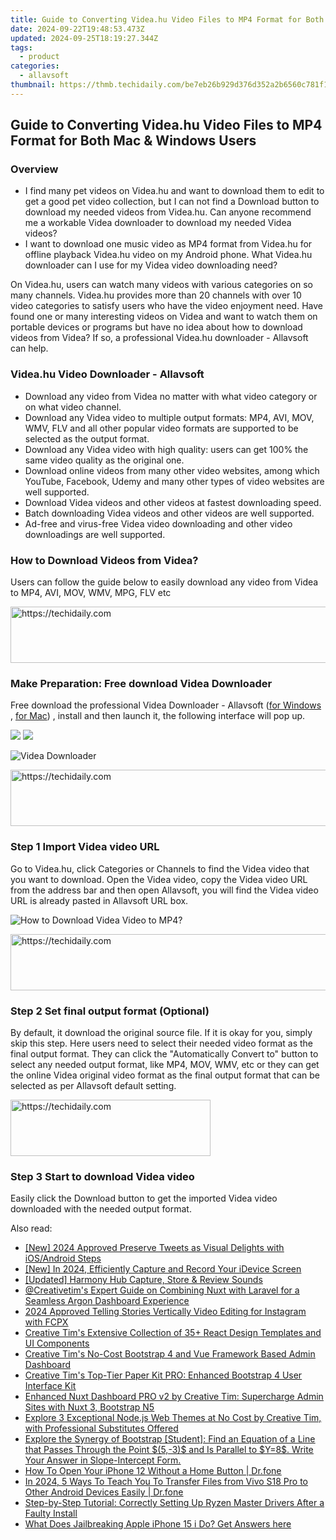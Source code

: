 ```yaml
---
title: Guide to Converting Videa.hu Video Files to MP4 Format for Both Mac & Windows Users
date: 2024-09-22T19:48:53.473Z
updated: 2024-09-25T18:19:27.344Z
tags:
  - product
categories:
  - allavsoft
thumbnail: https://thmb.techidaily.com/be7eb26b929d376d352a2b6560c781f129b853a9868bdf923c96ee4b76c8aaef.jpg
---
```


## Guide to Converting Videa.hu Video Files to MP4 Format for Both Mac & Windows Users

### Overview

* I find many pet videos on Videa.hu and want to download them to edit to get a good pet video collection, but I can not find a Download button to download my needed videos from Videa.hu. Can anyone recommend me a workable Videa downloader to download my needed Videa videos?
* I want to download one music video as MP4 format from Videa.hu for offline playback Videa.hu video on my Android phone. What Videa.hu downloader can I use for my Videa video downloading need?

On Videa.hu, users can watch many videos with various categories on so many channels. Videa.hu provides more than 20 channels with over 10 video categories to satisfy users who have the video enjoyment need. Have found one or many interesting videos on Videa and want to watch them on portable devices or programs but have no idea about how to download videos from Videa? If so, a professional Videa.hu downloader - Allavsoft can help.

### Videa.hu Video Downloader - Allavsoft

* Download any video from Videa no matter with what video category or on what video channel.
* Download any Videa video to multiple output formats: MP4, AVI, MOV, WMV, FLV and all other popular video formats are supported to be selected as the output format.
* Download any Videa video with high quality: users can get 100% the same video quality as the original one.
* Download online videos from many other video websites, among which YouTube, Facebook, Udemy and many other types of video websites are well supported.
* Download Videa videos and other videos at fastest downloading speed.
* Batch downloading Videa videos and other videos are well supported.
* Ad-free and virus-free Videa video downloading and other video downloadings are well supported.

### How to Download Videos from Videa?

Users can follow the guide below to easily download any video from Videa to MP4, AVI, MOV, WMV, MPG, FLV etc

<!-- affiliate ads begin -->
<a href="https://aligracehair.sjv.io/c/5597632/2047411/19272" target="_top" id="2047411">
  <img src="//a.impactradius-go.com/display-ad/19272-2047411" border="0" alt="https://techidaily.com" width="728" height="90"/>
</a>
<img height="0" width="0" src="https://aligracehair.sjv.io/i/5597632/2047411/19272" style="position:absolute;visibility:hidden;" border="0" />
<!-- affiliate ads end -->

### Make Preparation: Free download Videa Downloader

Free download the professional Videa Downloader - Allavsoft ([for Windows](https://tools.techidaily.com/allavsoft/products/) , [for Mac](https://tools.techidaily.com/allavsoft/products/)) , install and then launch it, the following interface will pop up.

[![](https://www.allavsoft.com/how-to/../images/how-to/free-download-win.jpg)](https://tools.techidaily.com/allavsoft/products/) [![](https://www.allavsoft.com/how-to/../images/how-to/free-download-mac.jpg)](https://tools.techidaily.com/allavsoft/products/)

![Videa Downloader](https://www.allavsoft.com/how-to/../images/allavsoft/screen-shot-600.jpg)

<!-- affiliate ads begin -->
<a href="https://appsumo.8odi.net/c/5597632/2123728/7443" target="_top" id="2123728">
  <img src="//a.impactradius-go.com/display-ad/7443-2123728" border="0" alt="https://techidaily.com" width="728" height="90"/>
</a>
<img height="0" width="0" src="https://appsumo.8odi.net/i/5597632/2123728/7443" style="position:absolute;visibility:hidden;" border="0" />
<!-- affiliate ads end -->

### Step 1 Import Videa video URL

Go to Videa.hu, click Categories or Channels to find the Videa video that you want to download. Open the Videa video, copy the Videa video URL from the address bar and then open Allavsoft, you will find the Videa video URL is already pasted in Allavsoft URL box.

![How to Download Videa Video to MP4?](https://www.allavsoft.com/how-to/../images/how-to/download-rtmp-video/download-rtmp-video.jpg)

<!-- affiliate ads begin -->
<a href="https://wigfever.sjv.io/c/5597632/2014849/22899" target="_top" id="2014849">
  <img src="//a.impactradius-go.com/display-ad/22899-2014849" border="0" alt="https://techidaily.com" width="728" height="90"/>
</a>
<img height="0" width="0" src="https://wigfever.sjv.io/i/5597632/2014849/22899" style="position:absolute;visibility:hidden;" border="0" />
<!-- affiliate ads end -->

### Step 2 Set final output format (Optional)

By default, it download the original source file. If it is okay for you, simply skip this step. Here users need to select their needed video format as the final output format. They can click the "Automatically Convert to" button to select any needed output format, like MP4, MOV, WMV, etc or they can get the online Videa original video format as the final output format that can be selected as per Allavsoft default setting.

<!-- affiliate ads begin -->
<a href="https://bluettius.sjv.io/c/5597632/2139117/17108" target="_top" id="2139117">
  <img src="//a.impactradius-go.com/display-ad/17108-2139117" border="0" alt="https://techidaily.com" width="320" height="90"/>
</a>
<img height="0" width="0" src="https://bluettius.sjv.io/i/5597632/2139117/17108" style="position:absolute;visibility:hidden;" border="0" />
<!-- affiliate ads end -->

### Step 3 Start to download Videa video

Easily click the Download button to get the imported Videa video downloaded with the needed output format.

<ins class="adsbygoogle"
     style="display:block"
     data-ad-format="autorelaxed"
     data-ad-client="ca-pub-7571918770474297"
     data-ad-slot="1223367746"></ins>

<ins class="adsbygoogle"
     style="display:block"
     data-ad-client="ca-pub-7571918770474297"
     data-ad-slot="8358498916"
     data-ad-format="auto"
     data-full-width-responsive="true"></ins>

<span class="atpl-alsoreadstyle">Also read:</span>
<div><ul>
<li><a href="https://twitter-videos.techidaily.com/new-2024-approved-preserve-tweets-as-visual-delights-with-iosandroid-steps/"><u>[New] 2024 Approved Preserve Tweets as Visual Delights with iOS/Android Steps</u></a></li>
<li><a href="https://on-screen-recording.techidaily.com/new-in-2024-efficiently-capture-and-record-your-idevice-screen/"><u>[New] In 2024, Efficiently Capture and Record Your iDevice Screen</u></a></li>
<li><a href="https://video-capture.techidaily.com/updated-harmony-hub-capture-store-and-review-sounds/"><u>[Updated] Harmony Hub Capture, Store & Review Sounds</u></a></li>
<li><a href="https://fox-sure.techidaily.com/creativetims-expert-guide-on-combining-nuxt-with-laravel-for-a-seamless-argon-dashboard-experience/"><u>@Creativetim's Expert Guide on Combining Nuxt with Laravel for a Seamless Argon Dashboard Experience</u></a></li>
<li><a href="https://instagram-video-files.techidaily.com/2024-approved-telling-stories-vertically-video-editing-for-instagram-with-fcpx/"><u>2024 Approved Telling Stories Vertically Video Editing for Instagram with FCPX</u></a></li>
<li><a href="https://fox-sure.techidaily.com/creative-tims-extensive-collection-of-35plus-react-design-templates-and-ui-components/"><u>Creative Tim's Extensive Collection of 35+ React Design Templates and UI Components</u></a></li>
<li><a href="https://fox-sure.techidaily.com/creative-tims-no-cost-bootstrap-4-and-vue-framework-based-admin-dashboard/"><u>Creative Tim's No-Cost Bootstrap 4 and Vue Framework Based Admin Dashboard</u></a></li>
<li><a href="https://fox-sure.techidaily.com/creative-tims-top-tier-paper-kit-pro-enhanced-bootstrap-4-user-interface-kit/"><u>Creative Tim's Top-Tier Paper Kit PRO: Enhanced Bootstrap 4 User Interface Kit</u></a></li>
<li><a href="https://fox-sure.techidaily.com/enhanced-nuxt-dashboard-pro-v2-by-creative-tim-supercharge-admin-sites-with-nuxt-3-bootstrap-n5/"><u>Enhanced Nuxt Dashboard PRO v2 by Creative Tim: Supercharge Admin Sites with Nuxt 3, Bootstrap N5</u></a></li>
<li><a href="https://fox-sure.techidaily.com/explore-3-exceptional-nodejs-web-themes-at-no-cost-by-creative-tim-with-professional-substitutes-offered/"><u>Explore 3 Exceptional Node.js Web Themes at No Cost by Creative Tim, with Professional Substitutes Offered</u></a></li>
<li><a href="https://fox-sure.techidaily.com/explore-the-synergy-of-bootstrap-student-find-an-equation-of-a-line-that-passes-through-the-point-5-3-and-is-parallel-to-y8-write-your-answer-in-slope-inter2/"><u>Explore the Synergy of Bootstrap [Student]: Find an Equation of a Line that Passes Through the Point $(5,-3)$ and Is Parallel to $Y=8$. Write Your Answer in Slope-Intercept Form.</u></a></li>
<li><a href="https://iphone-unlock.techidaily.com/how-to-open-your-iphone-12-without-a-home-button-drfone-by-drfone-ios/"><u>How To Open Your iPhone 12 Without a Home Button | Dr.fone</u></a></li>
<li><a href="https://android-transfer.techidaily.com/in-2024-5-ways-to-teach-you-to-transfer-files-from-vivo-s18-pro-to-other-android-devices-easily-drfone-by-drfone-transfer-from-android-transfer-from-android/"><u>In 2024, 5 Ways To Teach You To Transfer Files from Vivo S18 Pro to Other Android Devices Easily | Dr.fone</u></a></li>
<li><a href="https://win-answers.techidaily.com/step-by-step-tutorial-correctly-setting-up-ryzen-master-drivers-after-a-faulty-install/"><u>Step-by-Step Tutorial: Correctly Setting Up Ryzen Master Drivers After a Faulty Install</u></a></li>
<li><a href="https://ios-unlock.techidaily.com/what-does-jailbreaking-apple-iphone-15-i-do-get-answers-here-by-drfone-ios/"><u>What Does Jailbreaking Apple iPhone 15 i Do? Get Answers here</u></a></li>
</ul></div>

